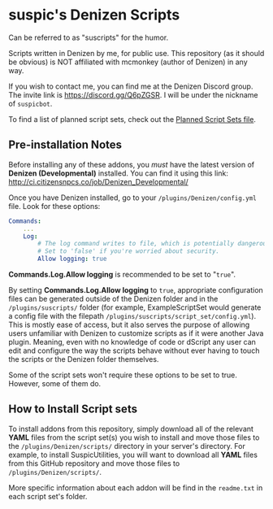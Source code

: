 # suspic's Denizen Scripts
Can be referred to as "suscripts" for the humor.

Scripts written in Denizen by me, for public use. This repository (as it should be obvious) is NOT affiliated with mcmonkey (author of Denizen) in any way.

If you wish to contact me, you can find me at the Denizen Discord group. The invite link is https://discord.gg/Q6pZGSR. I will be under the nickname of `suspicbot`.

To find a list of planned script sets, check out the [Planned Script Sets file](PLANNED_SCRIPT_SETS.md).

## Pre-installation Notes
Before installing any of these addons, you *must* have the latest version of **Denizen (Developmental)** installed. You can find it using this link: http://ci.citizensnpcs.co/job/Denizen_Developmental/

Once you have Denizen installed, go to your `/plugins/Denizen/config.yml` file. Look for these options:
```YAML
Commands:
    ...
    Log:
        # The log command writes to file, which is potentially dangerous
        # Set to 'false' if you're worried about security.
        Allow logging: true
```
**Commands.Log.Allow logging** is recommended to be set to "`true`".

By setting **Commands.Log.Allow logging** to `true`, appropriate configuration files can be generated outside of the Denizen folder and in the `/plugins/suscripts/` folder (for example, ExampleScriptSet would generate a config file with the filepath `/plugins/suscripts/script_set/config.yml`). This is mostly ease of access, but it also serves the purpose of allowing users unfamiliar with Denizen to customize scripts as if it were another Java plugin. Meaning, even with no knowledge of code or dScript any user can edit and configure the way the scripts behave without ever having to touch the scripts or the Denizen folder themselves.

Some of the script sets won't require these options to be set to true. However, some of them do.

## How to Install Script sets
To install addons from this repository, simply download all of the relevant **YAML** files from the script set(s) you wish to install and move those files to the `/plugins/Denizen/scripts/` directory in your server's directory. For example, to install SuspicUtilities, you will want to download all **YAML** files from this GitHub repository and move those files to `/plugins/Denizen/scripts/`.

More specific information about each addon will be find in the `readme.txt` in each script set's folder.
